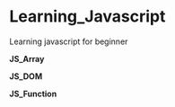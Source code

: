 # Learning_Javascript
Learning javascript for beginner

**JS_Array**

**JS_DOM**

**JS_Function**



